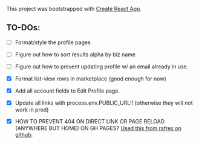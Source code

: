 This project was bootstrapped with [Create React App](https://github.com/facebook/create-react-app).

## TO-DOs:

- [ ] Format/style the profile pages
- [ ] Figure out how to sort results alpha by biz name
- [ ] Figure out how to prevent updating profile w/ an email already in use.

- [x] Format list-view rows in marketplace (good enough for now)
- [x] Add all account fields to Edit Profile page.
- [x] Update all links with process.env.PUBLIC_URL!! (otherwise they will not work in prod)
- [x] HOW TO PREVENT 404 ON DIRECT LINK OR PAGE RELOAD (ANYWHERE BUT HOME) ON GH PAGES? [Used this from rafrex on github](https://github.com/rafrex/spa-github-pages).
